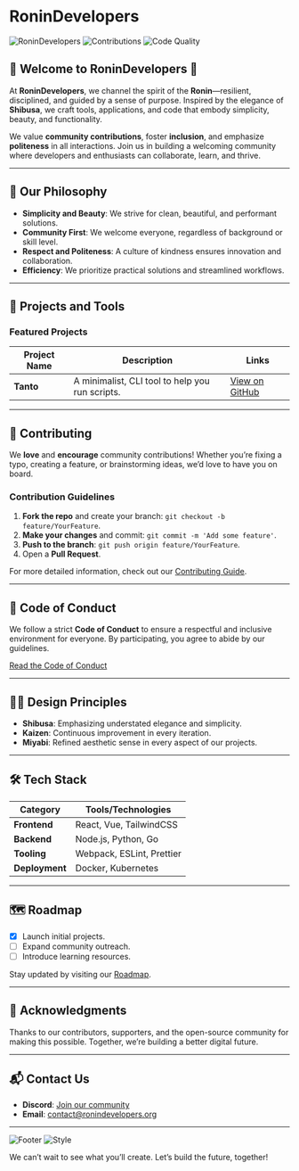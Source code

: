 # RoninDevelopers

![RoninDevelopers](https://img.shields.io/badge/RoninDevelopers-Japan%20Aesthetics-orange?style=for-the-badge) ![Contributions](https://img.shields.io/badge/Contributions-Welcome-brightgreen?style=for-the-badge) ![Code Quality](https://img.shields.io/badge/Code%20Quality-Shibusa-blue?style=for-the-badge)

## 🌸 Welcome to RoninDevelopers 🌸

At **RoninDevelopers**, we channel the spirit of the **Ronin**—resilient, disciplined, and guided by a sense of purpose. Inspired by the elegance of **Shibusa**, we craft tools, applications, and code that embody simplicity, beauty, and functionality.

We value **community contributions**, foster **inclusion**, and emphasize **politeness** in all interactions. Join us in building a welcoming community where developers and enthusiasts can collaborate, learn, and thrive.

---

## 🏯 Our Philosophy

- **Simplicity and Beauty**: We strive for clean, beautiful, and performant solutions.
- **Community First**: We welcome everyone, regardless of background or skill level.
- **Respect and Politeness**: A culture of kindness ensures innovation and collaboration.
- **Efficiency**: We prioritize practical solutions and streamlined workflows.

---

## 🔧 Projects and Tools

### Featured Projects

| Project Name | Description | Links |
|--------------|-------------|-------|
| **Tanto** | A minimalist, CLI tool to help you run scripts. | [View on GitHub](https://github.com/RoninDevelopers/tanto) |

---

## 🤝 Contributing

We **love** and **encourage** community contributions! Whether you’re fixing a typo, creating a feature, or brainstorming ideas, we’d love to have you on board.

### Contribution Guidelines

1. **Fork the repo** and create your branch: `git checkout -b feature/YourFeature`.
2. **Make your changes** and commit: `git commit -m 'Add some feature'`.
3. **Push to the branch**: `git push origin feature/YourFeature`.
4. Open a **Pull Request**.

For more detailed information, check out our [Contributing Guide](CONTRIBUTING.md).

---

## 📜 Code of Conduct

We follow a strict **Code of Conduct** to ensure a respectful and inclusive environment for everyone. By participating, you agree to abide by our guidelines.

[Read the Code of Conduct](CODE_OF_CONDUCT.md)

---

## 🧑‍🎨 Design Principles

- **Shibusa**: Emphasizing understated elegance and simplicity.
- **Kaizen**: Continuous improvement in every iteration.
- **Miyabi**: Refined aesthetic sense in every aspect of our projects.

---

## 🛠️ Tech Stack

| Category        | Tools/Technologies |
|-----------------|--------------------|
| **Frontend**    | React, Vue, TailwindCSS |
| **Backend**     | Node.js, Python, Go |
| **Tooling**     | Webpack, ESLint, Prettier |
| **Deployment**  | Docker, Kubernetes |

---

## 🗺️ Roadmap

- [x] Launch initial projects.
- [ ] Expand community outreach.
- [ ] Introduce learning resources.

Stay updated by visiting our [Roadmap](ROADMAP.md).

---

## 🏅 Acknowledgments

Thanks to our contributors, supporters, and the open-source community for making this possible. Together, we’re building a better digital future.

---

## 📬 Contact Us

- **Discord**: [Join our community](#)
- **Email**: [contact@ronindevelopers.org](mailto:ronin.developers@gmail.com)

---

![Footer](https://img.shields.io/badge/Inspiration-Ronin%20Spirit-red?style=flat-square) ![Style](https://img.shields.io/badge/Style-Shibusa-lightgrey?style=flat-square)

We can’t wait to see what you’ll create. Let’s build the future, together!
